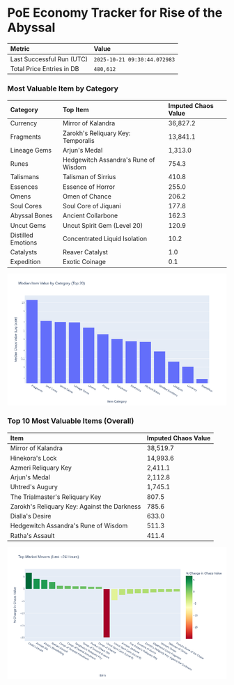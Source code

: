 # PoE Economy Tracker for Rise of the Abyssal

<!-- START_MAINTENANCE -->
| Metric | Value |
|:---|:---|
| Last Successful Run (UTC) | `2025-10-21 09:30:44.072983` |
| Total Price Entries in DB | `480,612` |

<!-- END_MAINTENANCE -->

<!-- START_DATAFRAME_DEBUG -->
<!-- END_DATAFRAME_DEBUG -->

<!-- START_CATEGORY_ANALYSIS -->
### Most Valuable Item by Category
| Category | Top Item | Imputed Chaos Value |
| :--- | :--- | :--- |
| Currency | Mirror of Kalandra | 36,827.2 |
| Fragments | Zarokh's Reliquary Key: Temporalis | 13,841.1 |
| Lineage Gems | Arjun's Medal | 1,313.0 |
| Runes | Hedgewitch Assandra's Rune of Wisdom | 754.3 |
| Talismans | Talisman of Sirrius | 410.8 |
| Essences | Essence of Horror | 255.0 |
| Omens | Omen of Chance | 206.2 |
| Soul Cores | Soul Core of Jiquani | 177.8 |
| Abyssal Bones | Ancient Collarbone | 162.3 |
| Uncut Gems | Uncut Spirit Gem (Level 20) | 120.9 |
| Distilled Emotions | Concentrated Liquid Isolation | 10.2 |
| Catalysts | Reaver Catalyst | 1.0 |
| Expedition | Exotic Coinage | 0.1 |


![Category Analysis Chart](charts/category_analysis.png)
<!-- END_ANALYSIS -->

<!-- START_ANALYSIS -->
### Top 10 Most Valuable Items (Overall)
| Item | Imputed Chaos Value |
| :--- | :--- |
| Mirror of Kalandra | 38,519.7 |
| Hinekora's Lock | 14,993.6 |
| Azmeri Reliquary Key | 2,411.1 |
| Arjun's Medal | 2,112.8 |
| Uhtred's Augury | 1,745.1 |
| The Trialmaster's Reliquary Key | 807.5 |
| Zarokh's Reliquary Key: Against the Darkness | 785.6 |
| Dialla's Desire | 633.0 |
| Hedgewitch Assandra's Rune of Wisdom | 511.3 |
| Ratha's Assault | 411.4 |


![Market Movers Chart](charts/market_movers.png)
<!-- END_ANALYSIS -->
